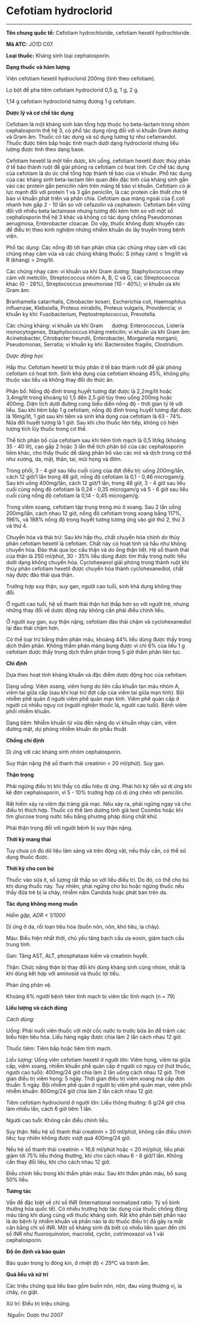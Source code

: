 # Cefotiam hydroclorid

---

**Tên chung quốc tế:** Cefotiam hydrochloride, cefotiam hexetil hydrochloride.

**Mã ATC:** JO1D C07.

**Loại thuốc:** Kháng sinh loại cephalosporin.

**Dạng thuốc và hàm lượng**

Viên cefotiam hexetil hydroclorid 200mg (tính theo cefotiam).

Lọ bột để pha tiêm cefotiam hydroclorid 0,5 g, 1 g, 2 g.

1,14 g cefotiam hydroclorid tương đương 1 g cefotiam.

**Dược lý và cơ chế tác dụng**

Cefotiam là một kháng sinh bán tổng hợp thuộc họ beta-lactam trong nhóm cephalosporin thế hệ 3, có phổ tác dụng rộng đối với vi khuẩn Gram dương và Gram âm. Thuốc có tác dụng và sử dụng tương tự như cefamandol. Thuốc được tiêm bắp hoặc tĩnh mạch dưới dạng hydroclorid nhưng liều lượng được tính theo dạng base.

Cefotiam hexetil là một tiền dược, khi uống, cefotiam hexetil được thủy phân ở tế bào thành ruột để giải phóng ra cefotiam có hoạt tính. Cơ chế tác dụng của cefotiam là do ức chế tổng hợp thành tế bào của vi khuẩn. Phổ tác dụng của các kháng sinh beta-lactam liên quan đến đặc tính của kháng sinh gắn vào các protein gắn penicilin nằm trên màng tế bào vi khuẩn. Cefotiam có ái lực mạnh đối với protein 1 và 3 gắn penicilin, là các protein cần thiết cho tế bào vi khuẩn phát triển và phân chia. Cefotiam qua màng ngoài của E.coli nhanh hơn gấp 2 - 10 lần so với cefazolin và cephalexin. Cefotiam bền vững đối với nhiều beta lactamase nhưng tương đối kém hơn so với một số cephalosporin thế hệ 3 khác và không có tác dụng chống Pseudomonas aeruginosa, Enterobacter cloacae. Do vậy, thuốc không được khuyến cáo để điều trị theo kinh nghiệm những nhiễm khuẩn do lây truyền trong bệnh viện.

Phổ tác dụng: Các nồng độ tới hạn phân chia các chủng nhạy cảm với các chủng nhạy cảm vừa và các chủng kháng thuốc: S (nhạy cảm) ≤ 1mg/lít và R (kháng) > 2mg/lít.

Các chủng nhạy cảm: vi khuẩn ưa khí Gram dương: Staphylococcus nhạy cảm với meticilin, Streptococcus nhóm A, B, C và G, các Streptococcus khác (0 - 28%), Streptococcus pneumoniae (10 - 40%); vi khuẩn ưa khí Gram âm:

Branhamella catarrhalis, Citrobacter koseri, Escherichia coli, Haemophilus influenzae, Klebsiella, Proteus mirabilis, Proteus vulgaris, Providencia; vi khuẩn kỵ khí: Fusobacterium, Peptostreptococcus, Prevotella.

Các chủng kháng: vi khuẩn ưa khí Gram      dương: Enterococcus, Listeria monocytogenes, Staphylococcus kháng meticilin; vi khuẩn ưa khí Gram âm: Acinetobacter, Citrobacter freundii, Enterobacter, Morganella morganii, Pseudomonas, Serratia; vi khuẩn kỵ khí: Bacteroides fragilis, Clostridium.

_Dược động học_

Hấp thu: Cefotiam hexetil bị thủy phân ở tế bào thành ruột để giải phóng cefotiam có hoạt tính. Sinh khả dụng của cefotiam khoảng 45%, không phụ thuộc vào liều và không thay đổi do thức ăn.

Phân bố: Nồng độ đỉnh trong huyết tương đạt được là 2,2mg/lít hoặc 3,4mg/lít trong khoảng từ 1,5 đến 2,5 giờ tùy theo uống 200mg hoặc 400mg. Diện tích dưới đường cong biểu diễn nồng độ - thời gian tỷ lệ với liều. Sau khi tiêm bắp 1 g cefotiam, nồng độ đỉnh trong huyết tương đạt được là 16mg/lít, 1 giờ sau khi tiêm và sinh khả dụng của cefotiam là 63 - 74%. Nửa đời huyết tương là 1 giờ. Sau khi cho thuốc liên tiếp, không có hiện tượng tích lũy thuốc trong cơ thể.

Thể tích phân bố của cefotiam sau khi tiêm tĩnh mạch là 0,5 lít/kg (khoảng 35 - 40 lít), cao gấp 2 hoặc 3 lần thể tích phân bố của các cephalosporin tiêm khác, cho thấy thuốc dễ dàng phân bố vào các mô và dịch trong cơ thể như xương, da, mật, thận, tai, mũi họng và đờm.

Trong phổi, 3 - 4 giờ sau liều cuối cùng của đợt điều trị: uống 200mg/lần, cách 12 giờ/1 lần trong 48 giờ, nồng độ cefotiam là 0,1 - 0,46 microgam/g. Sau khi uống 400mg/lần, cách 12 giờ/1 lần, trong 48 giờ, 3 - 4 giờ sau liều cuối cùng nồng độ cefotiam là 0,24 - 0,35 microgam/g và 5 - 6 giờ sau liều cuối cùng nồng độ cefotiam là 0,14 - 0,45 microgam/g.

Trong viêm xoang, cefotiam tập trung trong mủ ở xoang. Sau 2 lần uống 200mg/lần, cách nhau 12 giờ, nồng độ cefotiam trong xoang bằng 117%, 196%, và 188% nồng độ trong huyết tương tương ứng vào giờ thứ 2, thứ 3 và thứ 4.

Chuyển hóa và thải trừ: Sau khi hấp thu, chất chuyển hóa chính do thủy phân cefotiam hexetil là cefotiam. Chất này có hoạt tính và hầu như không chuyển hóa. Đào thải qua lọc cầu thận và do ống thận tiết. Hệ số thanh thải của thận là 250 ml/phút, 30 - 35% liều dùng được tìm thấy trong nước tiểu dưới dạng không chuyển hóa. Cyclohexanol giải phóng trong thành ruột khi thủy phân cefotiam hexetil được chuyển hóa thành cyclohexanediol, chất này được đào thải qua thận.

Trường hợp suy thận, suy gan, người cao tuổi, sinh khả dụng không thay đổi.

Ở người cao tuổi, hệ số thanh thải thận hơi thấp hơn so với người trẻ, nhưng những thay đổi về dược động này không cần phải điều chỉnh liều.

Ở người suy gan, suy thận nặng, cefotiam đào thải chậm và cyclohexanediol lại đào thải chậm hơn.

Có thể loại trừ bằng thẩm phân máu, khoảng 44% liều dùng được thấy trong dịch thẩm phân. Không thẩm phân màng bụng được vì chỉ 6% của liều 1 g cefotiam được thấy trong dịch thẩm phân trong 5 giờ thẩm phân liên tục.

**Chỉ định**

Dựa theo hoạt tính kháng khuẩn và đặc điểm dược động học của cefotiam.

Dạng uống: Viêm xoang, viêm họng do liên cầu khuẩn tan máu nhóm A, viêm tai giữa cấp (sau khi loại trừ đợt cấp của viêm tai giữa mạn tính). Bội nhiễm phế quản ở người viêm phế quản mạn tính. Viêm phế quản cấp ở người có nhiều nguy cơ (người nghiện thuốc lá, người cao tuổi). Bệnh viêm phổi nhiễm khuẩn.

Dạng tiêm: Nhiễm khuẩn từ vừa đến nặng do vi khuẩn nhạy cảm, viêm đường mật, dự phòng nhiễm khuẩn do phẫu thuật.

**Chống chỉ định**

Dị ứng với các kháng sinh nhóm cephalosporin.

Suy thận nặng (hệ số thanh thải creatinin < 20 ml/phút). Suy gan.

**Thận trọng**

Phải ngừng điều trị khi thấy có dấu hiệu dị ứng. Phải hỏi kỹ tiền sử dị ứng khi kê đơn cephalosporin, vì 5 - 10% trường hợp có dị ứng chéo với penicilin.

Rất hiếm xảy ra viêm đại tràng giả mạc. Nếu xảy ra, phải ngừng ngay và cho điều trị thích hợp. Thuốc có thể làm dương tính giả test Coombs hoặc khi tìm glucose trong nước tiểu bằng phương pháp dùng chất khử.

Phải thận trọng đối với người bệnh bị suy thận nặng.

**Thời kỳ mang thai**

Tuy chưa có đủ dữ liệu lâm sàng và trên động vật, nếu thấy cần, có thể sử dụng thuốc được.

**Thời kỳ cho con bú**

Thuốc vào sữa ít, số lượng rất thấp so với liều điều trị. Do đó, có thể cho bú khi dùng thuốc này. Tuy nhiên, phải ngừng cho bú hoặc ngừng thuốc nếu thấy đứa trẻ bị ỉa chảy, nhiễm nấm Candida hoặc phát ban trên da.

**Tác dụng không mong muốn**

_Hiếm gặp, ADR < 1/1000_

Dị ứng ở da, rối loạn tiêu hóa (buồn nôn, nôn, khó tiêu, ỉa chảy).

Máu: Biểu hiện nhất thời, chủ yếu tăng bạch cầu ưa eosin, giảm bạch cầu trung tính.

Gan: Tăng AST, ALT, phosphatase kiềm và creatinin huyết.

Thận: Chức năng thận bị thay đổi khi dùng kháng sinh cùng nhóm, nhất là khi dùng kết hợp với aminosid và thuốc lợi tiểu.

Phản ứng phản vệ.

Khoảng 6% người bệnh tiêm tĩnh mạch bị viêm tắc tĩnh mạch (n = 79)

**Liều lượng và cách dùng**

_Cách dùng:_

Uống: Phải nuốt viên thuốc với một cốc nước to trước bữa ăn để tránh các biểu hiện tiêu hóa. Liều hàng ngày được chia làm 2 lần cách nhau 12 giờ.

Thuốc tiêm: Tiêm bắp hoặc tiêm tĩnh mạch.

_Liều lượng:_ Uống viên cefotiam hexetil ở người lớn: Viêm họng, viêm tai giữa cấp, viêm xoang, nhiễm khuẩn phế quản cấp ở người có nguy cơ (hút thuốc, người cao tuổi): 400mg/24 giờ chia làm 2 lần uống cách nhau 12 giờ. Thời gian điều trị viêm họng: 5 ngày. Thời gian điều trị viêm xoang má cấp đơn thuần: 5 ngày. Bội nhiễm phế quản ở người bị viêm phế quản mạn, viêm phổi nhiễm khuẩn: 800mg/24 giờ chia làm 2 lần cách nhau 12 giờ.

Tiêm cefotiam hydroclorid ở người lớn: Liều thông thường: 6 g/24 giờ chia làm nhiều lần, cách 6 giờ tiêm 1 lần.

Người cao tuổi: Không cần điều chỉnh liều.

Suy thận: Nếu hệ số thanh thải creatinin > 20 ml/phút, không cần điều chỉnh liều; tuy nhiên không được vượt quá 400mg/24 giờ.

Nếu hệ số thanh thải creatinin < 16,6 ml/phút hoặc < 20 ml/phút, liều phải giảm tới 75% liều thông thường, khi cho cách nhau 6 - 8 giờ/1 lần. Không cần thay đổi liều, khi cho cách nhau 12 giờ.

Điều chỉnh liều trong khi thẩm phân máu: Sau khi thẩm phân máu, bổ sung 50% liều.

**Tương tác**

Vấn đề đặc biệt về chỉ số INR (International normalized ratio: Tỷ số bình thường hóa quốc tế). Có nhiều trường hợp tác dụng của thuốc chống đông máu tăng khi dùng cùng với thuốc kháng sinh. Rất khó phân biệt phần nào là do bệnh lý nhiễm khuẩn và phần nào là do thuốc điều trị đã gây ra mất cân bằng chỉ số INR. Một số kháng sinh đã biết có nhiều liên quan đến chỉ số INR như fluoroquinolon, macrolid, cyclin, cotrimoxazol và 1 vài cephalosporin.

**Độ ổn định và bảo quản**

Bảo quản trong lọ đóng kín, ở nhiệt độ < 25ºC và tránh ẩm.

**Quá liều và xử trí**

Các triệu chứng quá liều bao gồm buồn nôn, nôn, đau vùng thượng vị, ỉa chảy, co giật.

Xử trí: Điều trị triệu chứng.

 Nguồn: Dược thư 2007